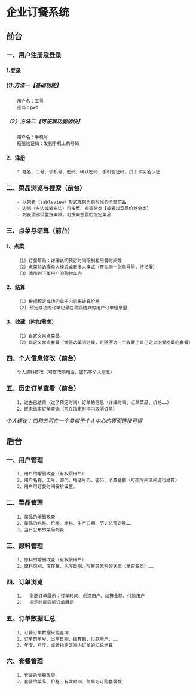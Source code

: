 # 企业订餐系统
## 前台
### 一、用户注册及登录
#### 1.登录
##### (1).方法一【基础功能】
        用户名：工号
        密码：pwd

##### （2）方法二【可拓展功能板块】
        用户名：手机号
        短信验证码：发到手机上的号码

#### 2、注册
        * 姓名、工号、手机号、密码、确认密码、手机验证码，员工卡实名认证

### 二、菜品浏览与搜索（前台）
        - 以列表（tableview）形式陈列当前时段的全部菜品
        - 边侧（左边或者右边）可按荤、素等分类【或者以菜品价格分类】
        - 列表顶部设置搜索框，可搜索想要的指定菜品

### 三、点菜与结算（前台）
#### 1、点菜
        （1）订餐帮助：详细说明预订时间限制和用餐时间等
        （2）点菜前选择单人模式或者多人模式（开在同一张单号里，待拓展）
        （3）添加到下单用户的购物车内

#### 2、结算
        （1）根据预定成功的单子内容来计算价格
        （2) 预定成功的订单记录在最后结算的用户订单信息里

#### 3、收藏（附加需求）
        （1）自定义常点菜品
        （2）自定义常点套餐（懒得选菜的时候，可随便选一个收藏了自己定义的爱吃菜的套餐）

### 四、个人信息修改（前台）
      	个人资料修改（可修改项电话，密码等个人信息）

### 五、历史订单查看（前台）
        1、过去已结束（过了预定时间）订单的信息（详细时间、点单菜品、价格……）
        2、还未结束订单查询（可在指定时间内取消订单）

*个人建议：四和五可在一个类似于个人中心的界面链接可得*

## 后台
### 一、用户管理
        1、用户的增删改查（有权限用户）
        2、用户名称、工号、部门、电话号码、密码、消费金额（可按时间区间进行结算）
        3、用户可订餐时间安排设置。

### 二、菜品管理
        1、菜品的增删改查
        2、菜品的名称、价格、原料、生产日期、历史总预定量……
        3、当日公布的菜品列表

### 三、原料管理
        1、原料的增删改查（有权限用户）
        2、原料类别、库存量、入库日期、时鲜类原料的状态（是否变质）……

### 四、订单浏览
        1、	全部订单展示：订单时间、创建用户、结算金额、付款用户
        2、	指定时间区间订单展示

### 五、订单数据汇总
        1、订餐订单数据只能查询
        2、订单的单号、出单日期、结算额、付款用户、……
        3、年度、月度、或者指定区间内订单的汇总结算

### 六、套餐管理
        1、套餐的增删改查
        2、套餐的菜品、价格、有效时间、每单可订购套餐数


